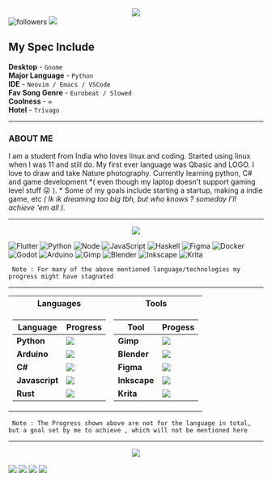 <div align="center">
<img src="https://raw.githubusercontent.com/samthepacman/samthepacman/master/assets/mainprof.jpg"></div>
<div align="left">
<img alt="followers" title="Follow me on Github" src="https://img.shields.io/github/followers/samthepacman?color=1ED760&style=for-the-badge&logo=github&label=Follow&logoColor=black"/> 
<img src="https://img.shields.io/badge/Spotify-1ED760?&style=for-the-badge&logo=spotify&logoColor=black&color=1ED760"/> 
</div>

## My Spec Include

**Desktop** - `Gnome` <br>
**Major Language** - `Python`  <br>
**IDE** - `Neovim / Emacs / VSCode`  <br>
**Fav Song Genre** - `Eurobeat / Slowed`  <br>
**Coolness** - `∞`  <br>
**Hotel** - `Trivago`  <br>
***

### ABOUT ME
I am a student from India who loves linux and coding. Started using linux when I was 11 and still do. My first ever language was Qbasic and LOGO. I love to draw and take Nature photography. Currently learning python, C# and game development *( even though my laptop doesn't support gaming level stuff 😜 ). * Some of my goals include starting a startup, making a indie game, etc *( Ik ik dreaming too big tbh, but who knows ? someday I'll achieve 'em all ).* 

***

<div align="center">
<img src=https://raw.githubusercontent.com/samthepacman/samthepacman/master/assets/introbanner.png>
</div>
<div align="left">

![Flutter](https://img.shields.io/badge/Flutter-02569B?style=for-the-badge&logo=flutter) ![Python](https://img.shields.io/badge/python-3670A0?style=for-the-badge&logo=python&logoColor=ffdd54) ![Node](https://img.shields.io/badge/node.js-6DA55F?style=for-the-badge&logo=node.js&logoColor=white) ![JavaScript](https://img.shields.io/badge/javascript-%23323330.svg?style=for-the-badge&logo=javascript&logoColor=%23F7DF1E) ![Haskell](https://img.shields.io/badge/Haskell-5e5086?style=for-the-badge&logo=haskell&logoColor=white) ![Figma](https://img.shields.io/badge/figma-%23F24E1E.svg?style=for-the-badge&logo=figma&logoColor=white) ![Docker](https://img.shields.io/badge/docker-%230db7ed.svg?style=for-the-badge&logo=docker&logoColor=white) ![Godot](https://img.shields.io/badge/Godot-3670A0?style=for-the-badge&logo=godot&logoColor=ffdd54) ![Arduino](https://img.shields.io/badge/-Arduino-00979D?style=for-the-badge&logo=Arduino&logoColor=white) ![Gimp](https://img.shields.io/badge/Gimp-657D8B?style=for-the-badge&logo=gimp&logoColor=FFFFFF) ![Blender](https://img.shields.io/badge/Blender-%23F5792A.svg?style=for-the-badge&logo=blender&logoColor=white) ![Inkscape](https://img.shields.io/badge/Inkscape-e0e0e0?style=for-the-badge&logo=inkscape&logoColor=080A13) ![Krita](https://img.shields.io/badge/Krita-203759?style=for-the-badge&logo=krita&logoColor=EEF37B)
</div>

``` Note : For many of the above mentioned language/technologies my progress might have stagnated```
***
<table>
<tr><th>Languages </th><th>Tools</th></tr>
<tr><td>

| Language | Progress |
|-|-|
|**Python** | ![](https://geps.dev/progress/45) |
|**Arduino** | ![](https://geps.dev/progress/10) |
|**C#** | ![](https://geps.dev/progress/20) |
|**Javascript** | ![](https://geps.dev/progress/40) |
|**Rust** | ![](https://geps.dev/progress/20) |


</td><td>
  
| Tool | Progess |
|-|-|
|**Gimp** | ![](https://geps.dev/progress/80) |
|**Blender** | ![](https://geps.dev/progress/30) |
|**Figma** | ![](https://geps.dev/progress/5) |
|**Inkscape** | ![](https://geps.dev/progress/20) |
|**Krita** | ![](https://geps.dev/progress/10) |

</td></tr> </table>


``` Note : The Progress shown above are not for the language in total, but a goal set by me to achieve , which will not be mentioned here```
***

<div align="center">
<img src=https://raw.githubusercontent.com/samthepacman/samthepacman/master/assets/contacts.png>
</div>
<p align="left">
<a href="https://instagram.com/chanman_xyz" target="blank"><img align="center"src="https://img.shields.io/badge/Instagram-%23E4405F.svg?logo=Instagram&logoColor=white&style=for-the-badge"/></a>
<a href="https://matrix.to/#/@devnet2.0:matrix.org" target="blank"><img align="center" src="https://img.shields.io/badge/Matrix-%44CF6B5F.svg?logo=Matrix&logoColor=white&style=for-the-badge"/></a>
<a href="https://reddit.com/user/chandra_004" target="blank"><img align="center" src="https://img.shields.io/badge/Reddit-%23FF4500.svg?logo=Reddit&logoColor=white&style=for-the-badge"/></a>
<a href="<a href="https://replit.com/@samthepacman" target="blank"><img align="center" src="https://img.shields.io/badge/Replit-%23163170.svg?logo=replit&logoColor=white&style=for-the-badge"/></a>
</p>
